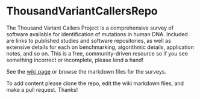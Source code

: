 # ThousandVariantCallersRepo
The Thousand Variant Callers Project is a comprehensive survey of software available for identification of mutations in human DNA. Included are links to published studies and software repositories, as well as extensive details for each on benchmarking, algorithmic details, application notes, and so on. This is a free, community-driven resource so if you see something incorrect or incomplete, please lend a hand!

See the [wiki page](https://github.com/deaconjs/ThousandVariantCallersRepo/wiki) or browse the markdown files for the surveys.

To add content please clone the repo, edit the wiki markdown files, and make a pull request. Thanks!